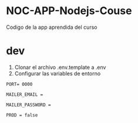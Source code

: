 # NOC-APP-Nodejs-Couse

Codigo de la app aprendida del curso

# dev

1. Clonar el archivo .env.template a .env
2. Configurar las variables de entorno

```
PORT= 0000

MAILER_EMAIL = 

MAILER_PASSWORD = 

PROD = false

```
